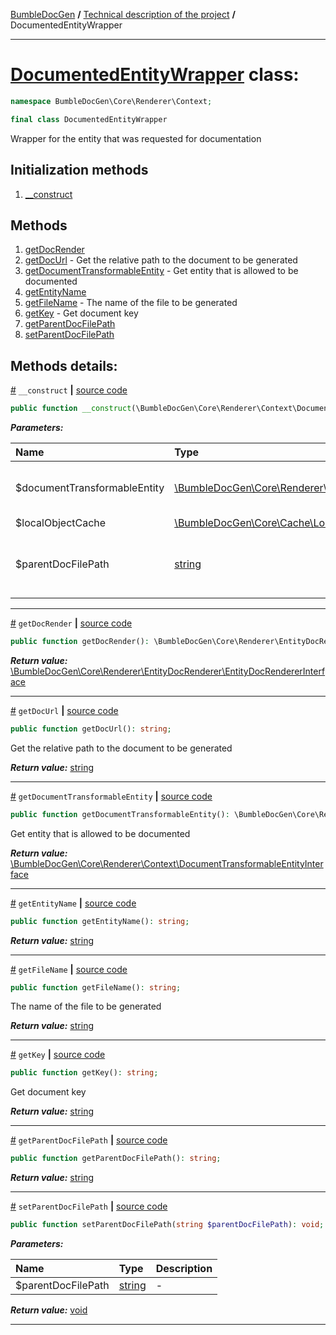 [BumbleDocGen](../../README.md) **/**
[Technical description of the project](../readme.md) **/**
DocumentedEntityWrapper

---


# [DocumentedEntityWrapper](https://github.com/bumble-tech/bumble-doc-gen/blob/master/src/Core/Renderer/Context/DocumentedEntityWrapper.php#L14) class:

```php
namespace BumbleDocGen\Core\Renderer\Context;

final class DocumentedEntityWrapper
```
Wrapper for the entity that was requested for documentation

## Initialization methods

1. [__construct](#m-construct) 
## Methods

1. [getDocRender](#mgetdocrender) 
1. [getDocUrl](#mgetdocurl) - Get the relative path to the document to be generated
1. [getDocumentTransformableEntity](#mgetdocumenttransformableentity) - Get entity that is allowed to be documented
1. [getEntityName](#mgetentityname) 
1. [getFileName](#mgetfilename) - The name of the file to be generated
1. [getKey](#mgetkey) - Get document key
1. [getParentDocFilePath](#mgetparentdocfilepath) 
1. [setParentDocFilePath](#msetparentdocfilepath) 

## Methods details:

<a name="m-construct" href="#m-construct">#</a> `__construct`  **|** [source code](https://github.com/bumble-tech/bumble-doc-gen/blob/master/src/Core/Renderer/Context/DocumentedEntityWrapper.php#L20)
```php
public function __construct(\BumbleDocGen\Core\Renderer\Context\DocumentTransformableEntityInterface $documentTransformableEntity, \BumbleDocGen\Core\Cache\LocalCache\LocalObjectCache $localObjectCache, string $parentDocFilePath);
```

***Parameters:***

| Name | Type | Description |
|:-|:-|:-|
$documentTransformableEntity | [\BumbleDocGen\Core\Renderer\Context\DocumentTransformableEntityInterface](https://github.com/bumble-tech/bumble-doc-gen/blob/master/src/Core/Renderer/Context/DocumentTransformableEntityInterface.php) | An entity that is allowed to be documented |
$localObjectCache | [\BumbleDocGen\Core\Cache\LocalCache\LocalObjectCache](https://github.com/bumble-tech/bumble-doc-gen/blob/master/src/Core/Cache/LocalCache/LocalObjectCache.php) | - |
$parentDocFilePath | [string](https://www.php.net/manual/en/language.types.string.php) | The file in which the documentation of the entity was requested |

---

<a name="mgetdocrender" href="#mgetdocrender">#</a> `getDocRender`  **|** [source code](https://github.com/bumble-tech/bumble-doc-gen/blob/master/src/Core/Renderer/Context/DocumentedEntityWrapper.php#L27)
```php
public function getDocRender(): \BumbleDocGen\Core\Renderer\EntityDocRenderer\EntityDocRendererInterface;
```

***Return value:*** [\BumbleDocGen\Core\Renderer\EntityDocRenderer\EntityDocRendererInterface](https://github.com/bumble-tech/bumble-doc-gen/blob/master/src/Core/Renderer/EntityDocRenderer/EntityDocRendererInterface.php)

---

<a name="mgetdocurl" href="#mgetdocurl">#</a> `getDocUrl`  **|** [source code](https://github.com/bumble-tech/bumble-doc-gen/blob/master/src/Core/Renderer/Context/DocumentedEntityWrapper.php#L88)
```php
public function getDocUrl(): string;
```
Get the relative path to the document to be generated

***Return value:*** [string](https://www.php.net/manual/en/language.types.string.php)

---

<a name="mgetdocumenttransformableentity" href="#mgetdocumenttransformableentity">#</a> `getDocumentTransformableEntity`  **|** [source code](https://github.com/bumble-tech/bumble-doc-gen/blob/master/src/Core/Renderer/Context/DocumentedEntityWrapper.php#L80)
```php
public function getDocumentTransformableEntity(): \BumbleDocGen\Core\Renderer\Context\DocumentTransformableEntityInterface;
```
Get entity that is allowed to be documented

***Return value:*** [\BumbleDocGen\Core\Renderer\Context\DocumentTransformableEntityInterface](https://github.com/bumble-tech/bumble-doc-gen/blob/master/src/Core/Renderer/Context/DocumentTransformableEntityInterface.php)

---

<a name="mgetentityname" href="#mgetentityname">#</a> `getEntityName`  **|** [source code](https://github.com/bumble-tech/bumble-doc-gen/blob/master/src/Core/Renderer/Context/DocumentedEntityWrapper.php#L40)
```php
public function getEntityName(): string;
```

***Return value:*** [string](https://www.php.net/manual/en/language.types.string.php)

---

<a name="mgetfilename" href="#mgetfilename">#</a> `getFileName`  **|** [source code](https://github.com/bumble-tech/bumble-doc-gen/blob/master/src/Core/Renderer/Context/DocumentedEntityWrapper.php#L72)
```php
public function getFileName(): string;
```
The name of the file to be generated

***Return value:*** [string](https://www.php.net/manual/en/language.types.string.php)

---

<a name="mgetkey" href="#mgetkey">#</a> `getKey`  **|** [source code](https://github.com/bumble-tech/bumble-doc-gen/blob/master/src/Core/Renderer/Context/DocumentedEntityWrapper.php#L35)
```php
public function getKey(): string;
```
Get document key

***Return value:*** [string](https://www.php.net/manual/en/language.types.string.php)

---

<a name="mgetparentdocfilepath" href="#mgetparentdocfilepath">#</a> `getParentDocFilePath`  **|** [source code](https://github.com/bumble-tech/bumble-doc-gen/blob/master/src/Core/Renderer/Context/DocumentedEntityWrapper.php#L96)
```php
public function getParentDocFilePath(): string;
```

***Return value:*** [string](https://www.php.net/manual/en/language.types.string.php)

---

<a name="msetparentdocfilepath" href="#msetparentdocfilepath">#</a> `setParentDocFilePath`  **|** [source code](https://github.com/bumble-tech/bumble-doc-gen/blob/master/src/Core/Renderer/Context/DocumentedEntityWrapper.php#L101)
```php
public function setParentDocFilePath(string $parentDocFilePath): void;
```

***Parameters:***

| Name | Type | Description |
|:-|:-|:-|
$parentDocFilePath | [string](https://www.php.net/manual/en/language.types.string.php) | - |

***Return value:*** [void](https://www.php.net/manual/en/language.types.void.php)

---
